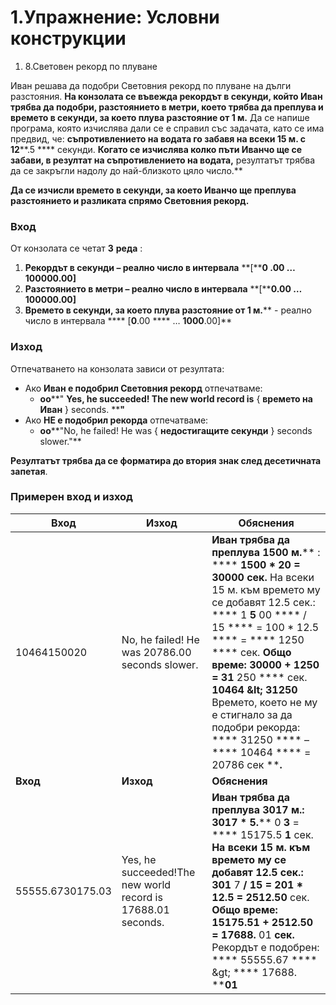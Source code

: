 ﻿# 1.Упражнение: Условни конструкции

1. 8.Световен рекорд по плуване

Иван решава да подобри Световния рекорд по плуване на дълги разстояния. **На конзолата се въвежда рекордът в секунди, който Иван трябва да подобри,  разстоянието в метри, което трябва да преплува и времето в секунди, за което плува разстояние от 1 м.** Да се напише програма, която изчислява дали се е справил със задачата, като се има предвид, че: **съпротивлението на водата го забавя на всеки 15 м. с 12****.5 **** секунди. **Когато се изчислява колко пъти Иванчо ще се забави, в резултат на съпротивлението на водата,** резултатът трябва да се закръгли надолу до най-близкото цяло число.**

**Да се изчисли времето в секунди, за което Иванчо ще преплува разстоянието и разликата спрямо Световния рекорд.**

### Вход

От конзолата се четат **3**  **реда** :

1. **Рекордът в секунди – реално число в интервала** **[****0 ****.00**  **… 100000****.00]**
2. **Разстоянието в метри – реално число в интервала** **[****0.00 … ****100000.00****]**
3. **Времето в секунди, за което плува разстояние от 1 м.**** - реално число в интервала **** [****0****.00 **** … ****1000****.00]**

### Изход

Отпечатването на конзолата зависи от резултата:

- Ако **Иван е подобрил Световния рекорд** отпечатваме:
  - **oo****&quot; ****Yes, he succeeded! The new world record is**** { ****времето на Иван**** } seconds. ****&quot;**
- Ако **НЕ е подобрил рекорда** отпечатваме:
  - **oo****&quot;No, he failed! He was { ****недостигащите секунди**** } seconds slower.&quot;**

**Резултатът трябва да се форматира до втория знак след десетичната запетая**.

### Примерен вход и изход

| **Вход** | **Изход** | **Обяснения** |
| --- | --- | --- |
| 10464150020 | No, he failed! He was 20786.00 seconds slower. | **Иван трябва да преплува**  **1500**  **м.**** : ****   ****1500**  **\***  **20**  **=**  **30000**  **сек.**** На всеки 15 м. към времето му се добавят 12.5 сек.: **** 1 ****5**** 00 **** / 15 **** = 100 \* 12.5 **** = **** 1250 **** сек. ****Общо време:**  **30000**  **+**  **1250**  **=**  **31**** 250 **** сек. ****10464**  **\&lt;**  **31250**** Времето, което не му е стигнало за да подобри рекорда: **** 31250 **** – **** 10464 **** = 20786 сек ****.** |
| **Вход** | **Изход** | **Обяснения** |
| 55555.6730175.03 | Yes, he succeeded!The new world record is 17688.01 seconds. | **Иван трябва да преплува**  **3017**  **м.:**  **3017**  **\***  **5.**** 0 ****3**** = **** 15175.5 ****1**** сек. ****На всеки 15 м. към времето му се добавят 12.5 сек.:**  **301**** 7 ****/ 15**  **= 201 \* 12.5 =**  **2512.50**** сек. ****Общо време:**  **15175.51**  **+**  **2512.50**  **=**  **17688.**** 01 ****сек.**** Рекордът е подобрен: **** 55555.67 **** \&gt; **** 17688. ****01** |

